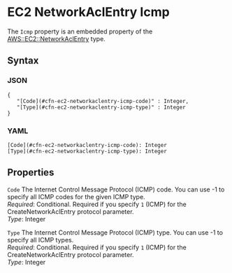 # EC2 NetworkAclEntry Icmp<a name="aws-properties-ec2-networkaclentry-icmp"></a>

The `Icmp` property is an embedded property of the [AWS::EC2::NetworkAclEntry](aws-resource-ec2-network-acl-entry.md) type\.

## Syntax<a name="w13ab1c21c10d111c72c18b5"></a>

### JSON<a name="aws-properties-ec2-networkaclentry-icmp-syntax.json"></a>

```
{
   "[Code](#cfn-ec2-networkaclentry-icmp-code)" : Integer,
   "[Type](#cfn-ec2-networkaclentry-icmp-type)" : Integer
}
```

### YAML<a name="aws-properties-ec2-networkaclentry-icmp-syntax.yaml"></a>

```
[Code](#cfn-ec2-networkaclentry-icmp-code): Integer
[Type](#cfn-ec2-networkaclentry-icmp-type): Integer
```

## Properties<a name="w13ab1c21c10d111c72c18b7"></a>

`Code`  <a name="cfn-ec2-networkaclentry-icmp-code"></a>
The Internet Control Message Protocol \(ICMP\) code\. You can use \-1 to specify all ICMP codes for the given ICMP type\.  
*Required*: Conditional\. Required if you specify `1` \(ICMP\) for the CreateNetworkAclEntry protocol parameter\.  
*Type*: Integer

`Type`  <a name="cfn-ec2-networkaclentry-icmp-type"></a>
The Internet Control Message Protocol \(ICMP\) type\. You can use \-1 to specify all ICMP types\.  
*Required*: Conditional\. Required if you specify `1` \(ICMP\) for the CreateNetworkAclEntry protocol parameter\.  
*Type*: Integer